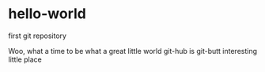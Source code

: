 # hello-world
first git repository

Woo, what a time to be what a great little world git-hub is
                                                  git-butt
interesting little place
